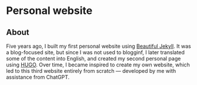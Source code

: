 # Personal website

## About

Five years ago, I built my first personal website using [Beautiful Jekyll](https://github.com/daattali/beautiful-jekyll). It was a blog-focused site, but since I was not used to blogginf, I later translated some of the content into English, and created my second personal page using [HUGO](https://gohugo.io/). Over time, I became inspired to create my own website, which led to this third website entirely from scratch — developed by me with assistance from ChatGPT.
